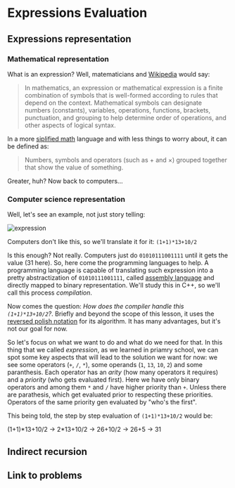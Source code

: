 # Expressions Evaluation

## Expressions representation
### Mathematical representation
What is an expression? Well, matematicians and [Wikipedia](https://en.wikipedia.org/wiki/Expression_(mathematics)) would say:
> In mathematics, an expression or mathematical expression is a finite combination of symbols that is well-formed according to rules that depend on the context. Mathematical symbols can designate numbers (constants), variables, operations, functions, brackets, punctuation, and grouping to help determine order of operations, and other aspects of logical syntax.

In a more [siplified math](https://www.mathsisfun.com/definitions/expression.html) language and with less things to worry about, it can be defined as:
> Numbers, symbols and operators (such as + and ×) grouped together that show the value of something.

Greater, huh? Now back to computers...
### Computer science representation
Well, let's see an example, not just story telling:

![expression](https://www5a.wolframalpha.com/Calculate/MSP/MSP38911c1d583ahcd0b9cd0000387acbfdc7g5biai?MSPStoreType=image/gif&s=21)

Computers don't like this, so we'll translate it for it: `(1+1)*13+10/2`

Is this enough? Not really. Computers just do `01010111001111` until it gets the value (31 here). So, here come the programming languages to help. A programming language is capable of translating such expression into a pretty abstractization of `01010111001111`, called [assembly language](https://en.wikipedia.org/wiki/Assembly_language) and directly mapped to binary representation. We'll study this in C++, so we'll call this process *compilation*.

Now comes the question: *How does the compiler handle this `(1+1)*13+10/2`?*. Briefly and beyond the scope of this lesson, it uses the [reversed polish notation](https://en.wikipedia.org/wiki/Reverse_Polish_notation) for its algorithm. It has many advantages, but it's not our goal for now.

So let's focus on what we want to do and what do we need for that. In this thing that we called *expression*, as we learned in priamry school, we can spot some key aspects that will lead to the solution we want for now: we see some operators (`+`, `/`, `*`), some operands (`1`, `13`, `10`, `2`) and some paranthesis. Each operator has an *arity* (how many operators it requires) and a *priority* (who gets evaluated first). Here we have only binary operators and among them `*` and `/` have higher priority than `+`. Unless there are parathesis, which get evaluated prior to respecting these priorities. Operators of the same priority gen evaluated by "who's the first".

This being told, the step by step evaluation of `(1+1)*13+10/2` would be:

(1+1)\*13+10/2 -> 2\*13+10/2 -> 26+10/2 -> 26+5 -> 31

## Indirect recursion

## Link to problems

